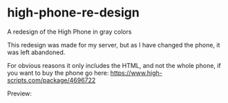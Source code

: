 # high-phone-re-design
A redesign of the High Phone in gray colors 

This redesign was made for my server, but as I have changed the phone, it was left abandoned. 

For obvious reasons it only includes the HTML, and not the whole phone, if you want to buy the phone go here: https://www.high-scripts.com/package/4696722

Preview: 
